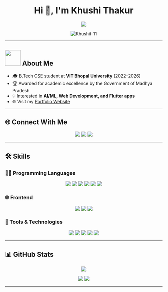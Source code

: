 <h1 align="center">Hi 👋, I'm Khushi Thakur</h1>

<p align="center">
  <a href="https://github.com/DenverCoder1/readme-typing-svg">
    <img src="https://readme-typing-svg.herokuapp.com?font=Fira+Code&size=25&pause=1000&center=true&vCenter=true&width=600&lines=Computer+Science+Student+at+VIT+Bhopal;Web+Developer+%7C+Problem+Solver;Learning+Flutterflow+and+AI;Always+Curious+and+Learning">
  </a>
</p>

<p align="center"> 
  <img src="https://komarev.com/ghpvc/?username=Khushit-11&label=Profile%20views&color=0e75b6&style=plastic" alt="Khushit-11" />
</p>

---

## <img src="https://github.com/7oSkaaa/7oSkaaa/blob/main/Images/about_me.gif?raw=true" width="50px"> About Me

- 🎓 B.Tech CSE student at **VIT Bhopal University** (2022–2026)
- 🏆 Awarded for academic excellence by the Government of Madhya Pradesh
- 💡 Interested in **AI/ML, Web Development, and Flutter apps**
- 🌐 Visit my [Portfolio Website](https://portfolio-rho-fawn-41.vercel.app/)

---

## 🌐 Connect With Me

<p align="center">
  <a href="mailto:khushithakur8637@gmail.com"><img src="https://img.shields.io/badge/Gmail-D14836?style=plastic&logo=gmail&logoColor=white" /></a>
  <a href="https://linkedin.com/in/khushi-thakur11"><img src="https://img.shields.io/badge/LinkedIn-0077B5?style=plastic&logo=linkedin&logoColor=white" /></a>
  <a href="https://github.com/Khushit-11"><img src="https://img.shields.io/badge/GitHub-181717?style=plastic&logo=github&logoColor=white" /></a>
</p>

---

## 🛠️ Skills

### 👨‍💻 Programming Languages
<p align="center">
  <img src="https://img.shields.io/badge/C++-00599C?style=plastic&logo=c%2B%2B&logoColor=white"/>
  <img src="https://img.shields.io/badge/C-2C5D88?style=plastic&logo=c&logoColor=white"/>
  <img src="https://img.shields.io/badge/Java-007396?style=plastic&logo=java&logoColor=white"/>
  <img src="https://img.shields.io/badge/PHP-777BB4?style=plastic&logo=php&logoColor=white"/>
  <img src="https://img.shields.io/badge/JavaScript-F7DF1E?style=plastic&logo=javascript&logoColor=black"/>
  <img src="https://img.shields.io/badge/SQL-4479A1?style=plastic&logo=mysql&logoColor=white"/>
</p>

### 🌐 Frontend
<p align="center">
  <img src="https://img.shields.io/badge/HTML5-E34F26?style=plastic&logo=html5&logoColor=white"/>
  <img src="https://img.shields.io/badge/CSS3-1572B6?style=plastic&logo=css3&logoColor=white"/>
  <img src="https://img.shields.io/badge/React-61DAFB?style=plastic&logo=react&logoColor=black"/>
</p>

### 🔧 Tools & Technologies
<p align="center">
  <img src="https://img.shields.io/badge/Git-F05032?style=plastic&logo=git&logoColor=white"/>
  <img src="https://img.shields.io/badge/GitHub-181717?style=plastic&logo=github&logoColor=white"/>
  <img src="https://img.shields.io/badge/Flutterflow-02569B?style=plastic&logo=flutter&logoColor=white"/>
  <img src="https://img.shields.io/badge/Firebase-FFCA28?style=plastic&logo=firebase&logoColor=black"/>
  <img src="https://img.shields.io/badge/VS Code-007ACC?style=plastic&logo=visual-studio-code&logoColor=white"/>
</p>

---

## 📊 GitHub Stats

<p align="center">
  <img src="https://github-readme-streak-stats.herokuapp.com/?user=Khushit-11&theme=tokyonight_duo"/>
</p>

<p align="center">
  <img src="https://github-readme-stats.vercel.app/api?username=Khushit-11&show_icons=true&theme=tokyonight&count_private=true&hide=prs"/>
  <img src="https://github-readme-stats.vercel.app/api/top-langs/?username=Khushit-11&layout=compact&theme=tokyonight"/>
</p>

---


